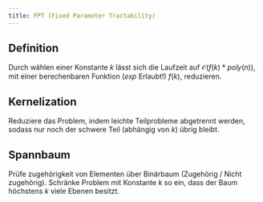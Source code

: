 ```yaml
---
title: FPT (Fixed Parameter Tractability)
---
```

## Definition
Durch wählen einer Konstante $k$ lässt sich die Laufzeit auf $\mathcal{O}(f(k)*poly(n))$, mit einer berechenbaren Funktion ($exp$ Erlaubt!) $f(k)$, reduzieren.

## Kernelization
Reduziere das Problem, indem leichte Teilprobleme abgetrennt werden, sodass nur noch der schwere Teil (abhängig von $k$) übrig bleibt.

## Spannbaum
Prüfe zugehörigkeit von Elementen über Binärbaum (Zugehörig / Nicht zugehörig). Schränke Problem mit Konstante $k$ so ein, dass der Baum höchstens $k$ viele Ebenen besitzt.